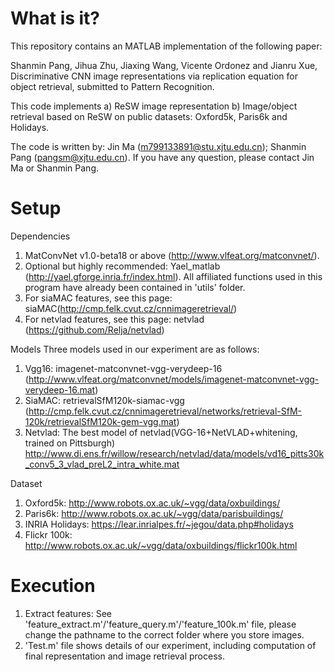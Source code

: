 What is it?
===========================================================================

This repository contains an MATLAB implementation of the following paper:
 
Shanmin Pang, Jihua Zhu, Jiaxing Wang, Vicente Ordonez and Jianru Xue,
Discriminative CNN image representations via replication equation for object retrieval, submitted to Pattern Recognition. 

This code implements
a) ReSW image representation
b) Image/object retrieval based on ReSW on public datasets: Oxford5k, Paris6k and Holidays.

The code is written by: Jin Ma (m799133891@stu.xjtu.edu.cn); Shanmin Pang (pangsm@xjtu.edu.cn).
If you have any question, please contact Jin Ma or Shanmin Pang.

Setup
===========================================================================
Dependencies
1.	MatConvNet v1.0-beta18 or above (http://www.vlfeat.org/matconvnet/).
2.	Optional but highly recommended: Yael_matlab (http://yael.gforge.inria.fr/index.html). All affiliated functions used in this program have already been contained in 'utils' folder.
3.	For siaMAC features, see this page: siaMAC(http://cmp.felk.cvut.cz/cnnimageretrieval/)
4.  For netvlad features, see this page: netvlad (https://github.com/Relja/netvlad)

Models
Three models used in our experiment are as follows:
1. Vgg16: imagenet-matconvnet-vgg-verydeep-16 (http://www.vlfeat.org/matconvnet/models/imagenet-matconvnet-vgg-verydeep-16.mat)
2. SiaMAC: retrievalSfM120k-siamac-vgg (http://cmp.felk.cvut.cz/cnnimageretrieval/networks/retrieval-SfM-120k/retrievalSfM120k-gem-vgg.mat)
3. Netvlad: The best model of netvlad(VGG-16+NetVLAD+whitening, trained on Pittsburgh) http://www.di.ens.fr/willow/research/netvlad/data/models/vd16_pitts30k_conv5_3_vlad_preL2_intra_white.mat

Dataset
1.	Oxford5k: http://www.robots.ox.ac.uk/~vgg/data/oxbuildings/
2.	Paris6k: http://www.robots.ox.ac.uk/~vgg/data/parisbuildings/
3.	INRIA Holidays: https://lear.inrialpes.fr/~jegou/data.php#holidays
4.	Flickr 100k: http://www.robots.ox.ac.uk/~vgg/data/oxbuildings/flickr100k.html

Execution
===========================================================================
1.	Extract features: See 'feature_extract.m'/'feature_query.m'/'feature_100k.m' file, please change the pathname to the correct folder where you store images. 
2.	'Test.m' file shows details of our experiment, including computation of final representation and image retrieval process.



